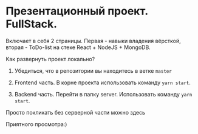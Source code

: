 # Презентационный проект. FullStack. 

Включает в себя 2 страницы. Первая - навыки владения вёрсткой, вторая - ToDo-list на стеке React + NodeJS + MongoDB.

Как развернуть проект локально?

1) Убедиться, что в репозитории вы находитесь в ветке `master`

2) Frontend часть. В корне проекта использовать команду `yarn start`.

3) Backend часть. Перейти в папку server. Использовать команду `yarn start`.

Просто покликать без серверной части можно здесь

Приятного просмотра:)